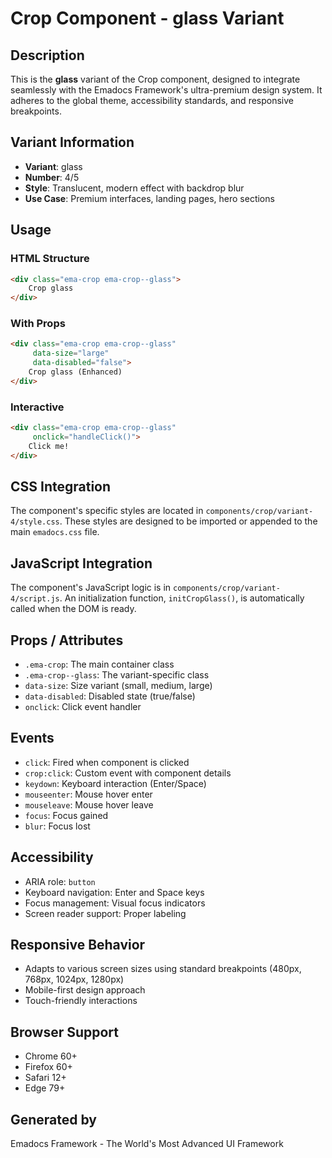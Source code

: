 # Crop Component - glass Variant

## Description
This is the **glass** variant of the Crop component, designed to integrate seamlessly with the Emadocs Framework's ultra-premium design system. It adheres to the global theme, accessibility standards, and responsive breakpoints.

## Variant Information
- **Variant**: glass
- **Number**: 4/5
- **Style**: Translucent, modern effect with backdrop blur
- **Use Case**: Premium interfaces, landing pages, hero sections

## Usage

### HTML Structure
```html
<div class="ema-crop ema-crop--glass">
    Crop glass
</div>
```

### With Props
```html
<div class="ema-crop ema-crop--glass" 
     data-size="large" 
     data-disabled="false">
    Crop glass (Enhanced)
</div>
```

### Interactive
```html
<div class="ema-crop ema-crop--glass" 
     onclick="handleClick()">
    Click me!
</div>
```

## CSS Integration
The component's specific styles are located in `components/crop/variant-4/style.css`. These styles are designed to be imported or appended to the main `emadocs.css` file.

## JavaScript Integration
The component's JavaScript logic is in `components/crop/variant-4/script.js`. An initialization function, `initCropGlass()`, is automatically called when the DOM is ready.

## Props / Attributes
- `.ema-crop`: The main container class
- `.ema-crop--glass`: The variant-specific class
- `data-size`: Size variant (small, medium, large)
- `data-disabled`: Disabled state (true/false)
- `onclick`: Click event handler

## Events
- `click`: Fired when component is clicked
- `crop:click`: Custom event with component details
- `keydown`: Keyboard interaction (Enter/Space)
- `mouseenter`: Mouse hover enter
- `mouseleave`: Mouse hover leave
- `focus`: Focus gained
- `blur`: Focus lost

## Accessibility
- ARIA role: `button`
- Keyboard navigation: Enter and Space keys
- Focus management: Visual focus indicators
- Screen reader support: Proper labeling

## Responsive Behavior
- Adapts to various screen sizes using standard breakpoints (480px, 768px, 1024px, 1280px)
- Mobile-first design approach
- Touch-friendly interactions

## Browser Support
- Chrome 60+
- Firefox 60+
- Safari 12+
- Edge 79+

## Generated by
Emadocs Framework - The World's Most Advanced UI Framework
